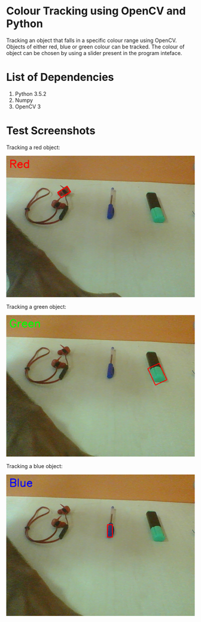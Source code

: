 Colour Tracking using OpenCV and Python
=========================================
Tracking an object that falls in a specific colour range using OpenCV. Objects of either red, blue or green colour can be tracked. The colour of object can be chosen by using a slider present in the program inteface.

List of Dependencies
=========================================
1) Python 3.5.2
2) Numpy
3) OpenCV 3


Test Screenshots
=========================================

Tracking a red object:

![Red object](https://raw.githubusercontent.com/raghav1810/ColourTracker/master/colourTrack2.png)

Tracking a green object:

![Green object](https://raw.githubusercontent.com/raghav1810/ColourTracker/master/colourTrack3.png)

Tracking a blue object:

![Blue object](https://raw.githubusercontent.com/raghav1810/ColourTracker/master/colourTrack4.png)
